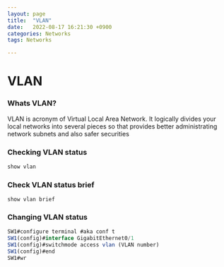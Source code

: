 ```yaml
---
layout: page
title:  "VLAN"
date:   2022-08-17 16:21:30 +0900
categories: Networks
tags: Networks

---
```


# VLAN

### Whats VLAN? 

VLAN is acronym of Virtual Local Area Network. It logically divides your local networks into several pieces so that provides better administrating network subnets and also safer securities




### Checking VLAN status

```jsx
show vlan
```

### Check VLAN status brief

```
show vlan brief
```

### Changing VLAN status

```jsx
SW1#configure terminal #aka conf t
SW1(config)#interface GigabitEthernet0/1
SW1(config)#switchmode access vlan (VLAN number)
SW1(config)#end
SW1#wr
```